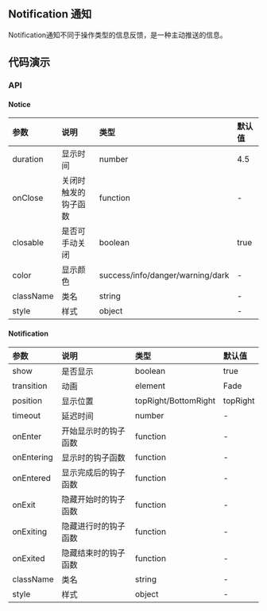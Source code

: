 ## Notification 通知

Notification通知不同于操作类型的信息反馈，是一种主动推送的信息。

## 代码演示

### API

#### Notice

|参数|说明|类型|默认值|
|:---|:-----|:----|:------|
|duration|显示时间|number|4.5|
|onClose|关闭时触发的钩子函数|function|-|
|closable|是否可手动关闭|boolean|true|
|color|显示颜色|success/info/danger/warning/dark|-|
|className|类名|string|-|
|style|样式|object|-|

#### Notification

|参数|说明|类型|默认值|
|:---|:-----|:----|:------|
|show|是否显示|boolean|true|
|transition|动画|element|Fade|
|position|显示位置|topRight/BottomRight|topRight|
|timeout|延迟时间|number|-|
|onEnter|开始显示时的钩子函数|function|-|
|onEntering|显示时的钩子函数|function|-|
|onEntered|显示完成后的钩子函数|function|-|
|onExit|隐藏开始时的钩子函数|function|-|
|onExiting|隐藏进行时的钩子函数|function|-|
|onExited|隐藏结束时的钩子函数|function|-|
|className|类名|string|-|
|style|样式|object|-|

